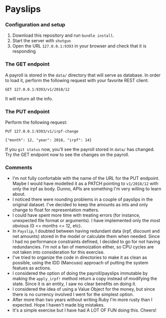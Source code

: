 # Payslips

### Configuration and setup

1. Download this repository and run `bundle install`.
1. Start the server with `shotgun`
1. Open the URL `127.0.0.1:9393` in your browser and check that it is responding


### The GET endpoint

A payroll is stored in the `data/` directory that will serve as database. In order to load it, perform the following request with your favorite REST client:

```
GET 127.0.0.1:9393/v1/2018/12
```

It will return all the info.

### The PUT endpoint

Perform the following request:

```
PUT 127.0.0.1:9393/v1/irpf-change

{"month": 12, "year": 2018, "irpf": 14}
```

If you `git status` now, you'll see the payroll stored in `data/` has changed. Try the GET endpoint now to see the changes on the payroll.


### Comments

* I'm not fully confortable with the name of the URL for the PUT endpoint. Maybe I would have modelled it as a PATCH pointing to `v1/2018/12` with only the irpf as body. Dunno, APIs are something I'm very willing to learn about.
* I noticed there were rounding problems in a couple of payslips in the original dataset. I've decided to keep the amounts as ints and only change to float for representation matters.
* I could have spent more time with treating errors (for instance, unexpected file format or arguments). I have implemented only the most obvious (0 <= months <= 12, etc).
* In `Payslip`, I doubted between having redundant data (irpf, discount and net amounts) stored in the model or calculate them when needed. Since I had no performance constraints defined, I decided to go for not having redundancies. I'm not a fan of memoization either, so CPU cycles are not taken into consideration for this exercise.
* I've tried to organize the code in directories to make it as clean as possible, using the IDD (Mancuso) approach of putting the system featues as actions.
* I considered the option of doing the payroll/payslips immutable by making the `apply_irpf!` method return a copy instead of modifying the state. Since it is an entity, I saw no clear benefits on doing it.
* I considered the idea of using a Value Object for the money, but since there is no currency involved I went for the simplest option.
* After more than two years without writing Ruby I'm more rusty than I expected. Hope I haven't made big mistakes.
* It's a simple exercise but I have had A LOT OF FUN doing this. Cheers!

